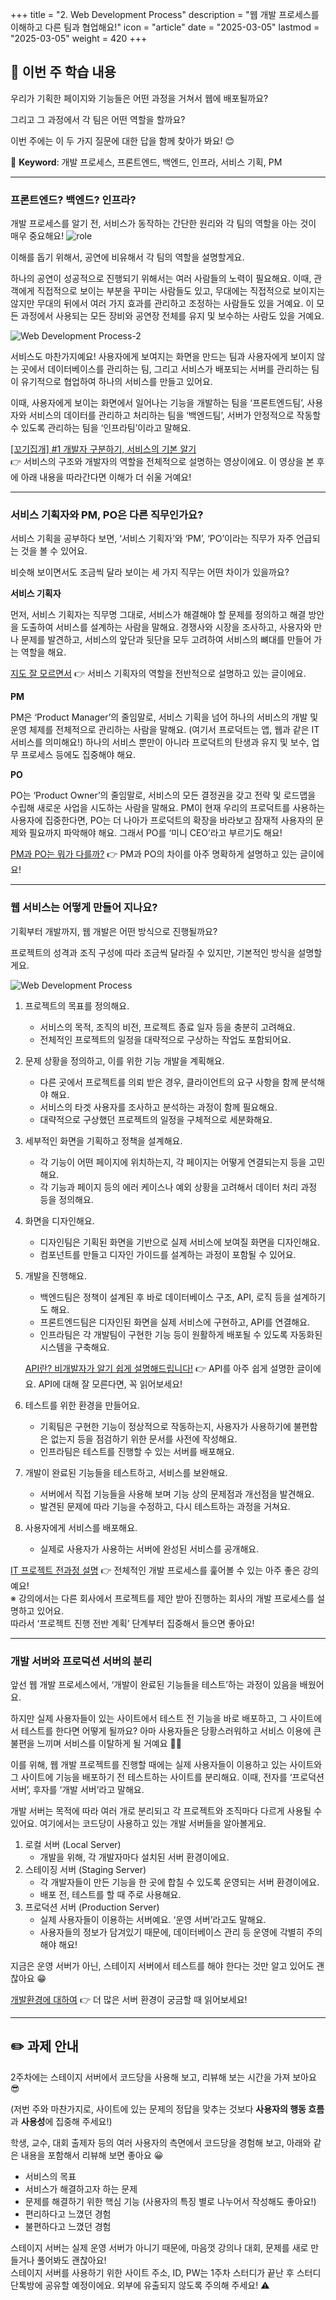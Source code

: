 +++
title = "2. Web Development Process"
description = "웹 개발 프로세스를 이해하고 다른 팀과 협업해요!"
icon = "article"
date = "2025-03-05"
lastmod = "2025-03-05"
weight = 420 
+++

## 📑 **이번 주 학습 내용**

우리가 기획한 페이지와 기능들은 어떤 과정을 거쳐서 웹에 배포될까요?   

그리고 그 과정에서 각 팀은 어떤 역할을 할까요?   

이번 주에는 이 두 가지 질문에 대한 답을 함께 찾아가 봐요! 😊   

💫 **Keyword**: 개발 프로세스, 프론트엔드, 백엔드, 인프라, 서비스 기획, PM

---

### 프론트엔드? 백엔드? 인프라?

개발 프로세스를 알기 전, 서비스가 동작하는 간단한 원리와 각 팀의 역할을 아는 것이 매우 중요해요!
![role](https://github.com/user-attachments/assets/80c5ebd5-0f0a-4f18-82ba-6abfc1695030)


이해를 돕기 위해서, 공연에 비유해서 각 팀의 역할을 설명할게요.   

하나의 공연이 성공적으로 진행되기 위해서는 여러 사람들의 노력이 필요해요. 이때, 관객에게 직접적으로 보이는 부분을 꾸미는 사람들도 있고, 무대에는 직접적으로 보이지는 않지만 무대의 뒤에서 여러 가지 효과를 관리하고 조정하는 사람들도 있을 거예요. 이 모든 과정에서 사용되는 모든 장비와 공연장 전체를 유지 및 보수하는 사람도 있을 거예요.

![Web Development Process-2](https://github.com/user-attachments/assets/6b685725-581e-4776-88ed-b33aee2d42b1)

서비스도 마찬가지예요! 사용자에게 보여지는 화면을 만드는 팀과 사용자에게 보이지 않는 곳에서 데이터베이스를 관리하는 팀, 그리고 서비스가 배포되는 서버를 관리하는 팀이 유기적으로 협업하여 하나의 서비스를 만들고 있어요.   

이때, 사용자에게 보이는 화면에서 일어나는 기능을 개발하는 팀을 ‘프론트엔드팀’, 사용자와 서비스의 데이터를 관리하고 처리하는 팀을 ‘백엔드팀’, 서버가 안정적으로 작동할 수 있도록 관리하는 팀을 ‘인프라팀’이라고 말해요.   

[[꼬기집개] #1 개발자 구분하기, 서비스의 기본 알기](https://www.youtube.com/watch?v=gjS9w7oTAUc)   
👉 서비스의 구조와 개발자의 역할을 전체적으로 설명하는 영상이에요. 이 영상을 본 후에 아래 내용을 따라간다면 이해가 더 쉬울 거예요!

---

### **서비스 기획자와 PM, PO은 다른 직무인가요?**

서비스 기획을 공부하다 보면, ‘서비스 기획자’와 ‘PM’, ‘PO’이라는 직무가 자주 언급되는 것을 볼 수 있어요.   

비슷해 보이면서도 조금씩 달라 보이는 세 가지 직무는 어떤 차이가 있을까요?

**서비스 기획자**   

먼저, 서비스 기획자는 직무명 그대로, 서비스가 해결해야 할 문제를 정의하고 해결 방안을 도출하여 서비스를 설계하는 사람을 말해요. 경쟁사와 시장을 조사하고, 사용자와 만나 문제를 발견하고, 서비스의 앞단과 뒷단을 모두 고려하여 서비스의 뼈대를 만들어 가는 역할을 해요.

[지도 잘 모르면서](https://fficial.naver.com/contentDetail/55) 👉 서비스 기획자의 역할을 전반적으로 설명하고 있는 글이에요.

**PM**   

PM은 ‘Product Manager’의 줄임말로, 서비스 기획을 넘어 하나의 서비스의 개발 및 운영 체제를 전체적으로 관리하는 사람을 말해요. (여기서 프로덕트는 앱, 웹과 같은 IT 서비스를 의미해요!) 하나의 서비스 뿐만이 아니라 프로덕트의 탄생과 유지 및 보수, 업무 프로세스 등에도 집중해야 해요.   

**PO**   

PO는 ‘Product Owner’의 줄임말로, 서비스의 모든 결정권을 갖고 전략 및 로드맵을 수립해 새로운 사업을 시도하는 사람을 말해요. PM이 현재 우리의 프로덕트를 사용하는 사용자에 집중한다면, PO는 더 나아가 프로덕트의 확장을 바라보고 잠재적 사용자의 문제와 필요까지 파악해야 해요. 그래서 PO를 ‘미니 CEO’라고 부르기도 해요!   

[PM과 PO는 뭐가 다를까?](https://post.naver.com/viewer/postView.naver?volumeNo=33736454&memberNo=39727918&vType=VERTICAL) 👉 PM과 PO의 차이를 아주 명확하게 설명하고 있는 글이에요!

---

### 웹 서비스는 어떻게 만들어 지나요?

기획부터 개발까지, 웹 개발은 어떤 방식으로 진행될까요?   

프로젝트의 성격과 조직 구성에 따라 조금씩 달라질 수 있지만, 기본적인 방식을 설명할게요.   

![Web Development Process](https://github.com/user-attachments/assets/0be16d1f-b7b5-42be-83e2-19133bade877)


1. 프로젝트의 목표를 정의해요.
    - 서비스의 목적, 조직의 비전, 프로젝트 종료 일자 등을 충분히 고려해요.
    - 전체적인 프로젝트의 일정을 대략적으로 구상하는 작업도 포함되어요.
2. 문제 상황을 정의하고, 이를 위한 기능 개발을 계획해요.
    - 다른 곳에서 프로젝트를 의뢰 받은 경우, 클라이언트의 요구 사항을 함께 분석해야 해요.
    - 서비스의 타겟 사용자를 조사하고 분석하는 과정이 함께 필요해요.
    - 대략적으로 구상했던 프로젝트의 일정을 구체적으로 세분화해요.
3. 세부적인 화면을 기획하고 정책을 설계해요.
    - 각 기능이 어떤 페이지에 위치하는지, 각 페이지는 어떻게 연결되는지 등을 고민해요.
    - 각 기능과 페이지 등의 에러 케이스나 예외 상황을 고려해서 데이터 처리 과정 등을 정의해요.
4. 화면을 디자인해요.
    - 디자인팀은 기획된 화면을 기반으로 실제 서비스에 보여질 화면을 디자인해요.
    - 컴포넌트를 만들고 디자인 가이드를 설계하는 과정이 포함될 수 있어요.
5. 개발을 진행해요.
    - 백엔드팀은 정책이 설계된 후 바로 데이터베이스 구조, API, 로직 등을 설계하기도 해요.
    - 프론트엔드팀은 디자인된 화면을 실제 서비스에 구현하고, API를 연결해요.
    - 인프라팀은 각 개발팀이 구현한 기능 등이 원활하게 배포될 수 있도록 자동화된 시스템을 구축해요.
    
    [API란? 비개발자가 알기 쉽게 설명해드립니다!](https://yozm.wishket.com/magazine/detail/53/) 👉 API를 아주 쉽게 설명한 글이에요. API에 대해 잘 모른다면, 꼭 읽어보세요!
7. 테스트를 위한 환경을 만들어요.
    - 기획팀은 구현한 기능이 정상적으로 작동하는지, 사용자가 사용하기에 불편함은 없는지 등을 점검하기 위한 문서를 사전에 작성해요.
    - 인프라팀은 테스트를 진행할 수 있는 서버를 배포해요.
8. 개발이 완료된 기능들을 테스트하고, 서비스를 보완해요.
    - 서버에서 직접 기능들을 사용해 보며 기능 상의 문제점과 개선점을 발견해요.
    - 발견된 문제에 따라 기능을 수정하고, 다시 테스트하는 과정을 거쳐요.
9. 사용자에게 서비스를 배포해요.
    - 실제로 사용자가 사용하는 서버에 완성된 서비스를 공개해요.

[IT 프로젝트 전과정 설명](https://www.youtube.com/watch?v=5GXVuPrvF4I) 👉 전체적인 개발 프로세스를 훑어볼 수 있는 아주 좋은 강의예요!   
※ 강의에서는 다른 회사에서 프로젝트를 제안 받아 진행하는 회사의 개발 프로세스를 설명하고 있어요.   
따라서 ‘프로젝트 진행 전반 계획’ 단계부터 집중해서 들으면 좋아요!

---

### **개발 서버와 프로덕션 서버의 분리**

앞선 웹 개발 프로세스에서, ‘개발이 완료된 기능들을 테스트’하는 과정이 있음을 배웠어요.   

하지만 실제 사용자들이 있는 사이트에서 테스트 전 기능을 바로 배포하고, 그 사이트에서 테스트를 한다면 어떻게 될까요? 아마 사용자들은 당황스러워하고 서비스 이용에 큰 불편을 느끼며 서비스를 이탈하게 될 거예요 😮‍💨   

이를 위해, 웹 개발 프로젝트를 진행할 때에는 실제 사용자들이 이용하고 있는 사이트와 그 사이트에 기능을 배포하기 전 테스트하는 사이트를 분리해요. 이때, 전자를 ‘프로덕션 서버’, 후자를 ‘개발 서버’라고 말해요.

개발 서버는 목적에 따라 여러 개로 분리되고 각 프로젝트와 조직마다 다르게 사용될 수 있어요. 여기에서는 코드당이 사용하고 있는 개발 서버들을 알아볼게요.

1. 로컬 서버 (Local Server)
    - 개발을 위해, 각 개발자마다 설치된 서버 환경이에요.
2. 스테이징 서버 (Staging Server)
    - 각 개발자들이 만든 기능을 한 곳에 합칠 수 있도록 운영되는 서버 환경이에요.
    - 배포 전, 테스트를 할 때 주로 사용해요.
3. 프로덕션 서버 (Production Server)
    - 실제 사용자들이 이용하는 서버예요. ‘운영 서버’라고도 말해요.
    - 사용자들의 정보가 담겨있기 때문에, 데이터베이스 관리 등 운영에 각별히 주의해야 해요!

지금은 운영 서버가 아닌, 스테이지 서버에서 테스트를 해야 한다는 것만 알고 있어도 괜찮아요 😁

[개발환경에 대하여](https://velog.io/@k7nsuy/%EA%B0%9C%EB%B0%9C%ED%99%98%EA%B2%BD%EC%97%90-%EB%8C%80%ED%95%98%EC%97%AC-devstageprod) 👉 더 많은 서버 환경이 궁금할 때 읽어보세요!

---

## ✏️ **과제 안내**

2주차에는 스테이지 서버에서 코드당을 사용해 보고, 리뷰해 보는 시간을 가져 보아요 😎   

(저번 주와 마찬가지로, 사이트에 있는 문제의 정답을 맞추는 것보다 **사용자의 행동 흐름**과 **사용성**에 집중해 주세요!)   

학생, 교수, 대회 출제자 등의 여러 사용자의 측면에서 코드당을 경험해 보고, 아래와 같은 내용을 포함해서 리뷰해 보면 좋아요 😀   

- 서비스의 목표
- 서비스가 해결하고자 하는 문제
- 문제를 해결하기 위한 핵심 기능 (사용자의 특징 별로 나누어서 작성해도 좋아요!)
- 편리하다고 느꼈던 경험
- 불편하다고 느꼈던 경험

스테이지 서버는 실제 운영 서버가 아니기 때문에, 마음껏 강의나 대회, 문제를 새로 만들거나 풀어봐도 괜찮아요!   
스테이지 서버를 사용하기 위한 사이트 주소, ID, PW는 1주차 스터디가 끝난 후 스터디 단톡방에 공유할 예정이에요. 외부에 유출되지 않도록 주의해 주세요! ⚠️
